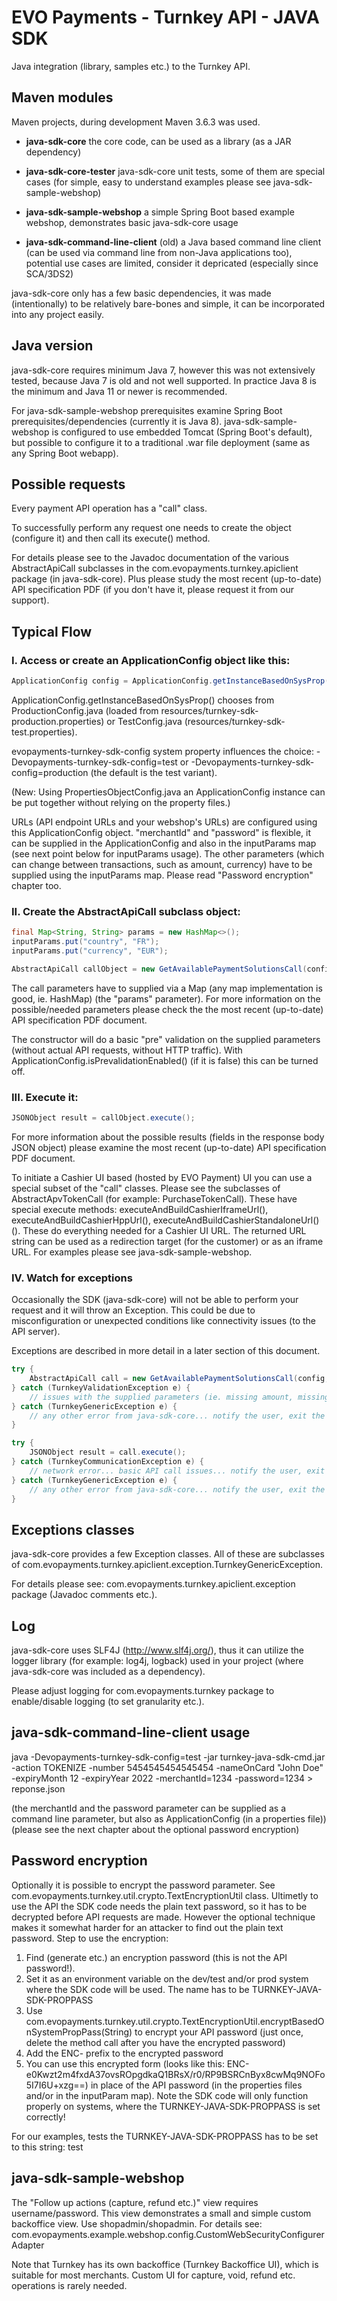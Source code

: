 # EVO Payments - Turnkey API - JAVA SDK
Java integration (library, samples etc.) to the Turnkey API.

## Maven modules

Maven projects, during development Maven 3.6.3 was used.

* __java-sdk-core__ the core code, can be used as a library (as a JAR dependency)

* __java-sdk-core-tester__ java-sdk-core unit tests, some of them are special cases (for simple, easy to understand examples please see java-sdk-sample-webshop)
* __java-sdk-sample-webshop__ a simple Spring Boot based example webshop, demonstrates basic java-sdk-core usage
* __java-sdk-command-line-client__ (old) a Java based command line client (can be used via command line from non-Java applications too), potential use cases are limited, consider it depricated (especially since SCA/3DS2)

java-sdk-core only has a few basic dependencies, it was made (intentionally) to be relatively bare-bones and simple, it can be incorporated into any project easily.

## Java version

java-sdk-core requires minimum Java 7, however this was not extensively tested, because Java 7 is old and not well supported.
In practice Java 8 is the minimum and Java 11 or newer is recommended.

For java-sdk-sample-webshop prerequisites examine Spring Boot prerequisites/dependencies (currently it is Java 8).
java-sdk-sample-webshop is configured to use embedded Tomcat (Spring Boot's default), but possible to configure it to a traditional .war file deployment 
(same as any Spring Boot webapp).

## Possible requests 

Every payment API operation has a "call" class. 

To successfully perform any request one needs to create the object (configure it) 
and then call its execute() method.

For details please see to the Javadoc documentation of the various AbstractApiCall subclasses in the com.evopayments.turnkey.apiclient package (in java-sdk-core).
Plus please study the most recent (up-to-date) API specification PDF (if you don't have it, please request it from our support).

## Typical Flow

### I. Access or create an ApplicationConfig object like this:

```java
ApplicationConfig config = ApplicationConfig.getInstanceBasedOnSysProp();
```

ApplicationConfig.getInstanceBasedOnSysProp() chooses from ProductionConfig.java (loaded from resources/turnkey-sdk-production.properties) or TestConfig.java (resources/turnkey-sdk-test.properties).

evopayments-turnkey-sdk-config system property influences the choice: -Devopayments-turnkey-sdk-config=test or -Devopayments-turnkey-sdk-config=production (the default is the test variant).

(New: Using PropertiesObjectConfig.java an ApplicationConfig instance can be put together without relying on the property files.)

URLs (API endpoint URLs and your webshop's URLs) are configured using this ApplicationConfig object.
"merchantId" and "password" is flexible, it can be supplied in the ApplicationConfig and also in the inputParams map (see next point below for inputParams usage).
The other parameters (which can change between transactions, such as amount, currency) have to be supplied using the inputParams map.
Please read "Password encryption" chapter too.

### II. Create the AbstractApiCall subclass object:

```java
final Map<String, String> params = new HashMap<>();
inputParams.put("country", "FR");
inputParams.put("currency", "EUR");

AbstractApiCall callObject = new GetAvailablePaymentSolutionsCall(config, params);
```

The call parameters have to supplied via a Map (any map implementation is good, ie. HashMap) (the "params" parameter). 
For more information on the possible/needed parameters please check the the most recent (up-to-date) API specification PDF document.

The constructor will do a basic "pre" validation on the supplied parameters (without actual API requests, without HTTP traffic).
With ApplicationConfig.isPrevalidationEnabled() (if it is false) this can be turned off.

### III. Execute it:
```java
JSONObject result = callObject.execute();
```
For more information about the possible results (fields in the response body JSON object) please examine the most recent (up-to-date) API specification PDF document.

To initiate a Cashier UI based (hosted by EVO Payment) UI you can use a special subset of the "call" classes.
Please see the subclasses of AbstractApvTokenCall (for example: PurchaseTokenCall).
These have special execute methods: executeAndBuildCashierIframeUrl(), executeAndBuildCashierHppUrl(), executeAndBuildCashierStandaloneUrl()().
These do everything needed for a Cashier UI URL.
The returned URL string can be used as a redirection target (for the customer) or as an iframe URL.
For examples please see java-sdk-sample-webshop.

### IV. Watch for exceptions

Occasionally the SDK (java-sdk-core) will not be able to perform your request and it will throw an Exception. 
This could be due to misconfiguration or unexpected conditions like connectivity issues (to the API server). 

Exceptions are described in more detail in a later section of this document.

```java
try {
	AbstractApiCall call = new GetAvailablePaymentSolutionsCall(config, params);
} catch (TurnkeyValidationException e) {
	// issues with the supplied parameters (ie. missing amount, missing currency)... notify the user, exit the program, redirect to the error page etc.
} catch (TurnkeyGenericException e) {
	// any other error from java-sdk-core... notify the user, exit the program, redirect to the error page etc.
}
```

```java
try {
	JSONObject result = call.execute();
} catch (TurnkeyCommunicationException e) {
	// network error... basic API call issues... notify the user, exit the program, redirect to the error page etc.
} catch (TurnkeyGenericException e) {
	// any other error from java-sdk-core... notify the user, exit the program, redirect to the error page etc.
}
```

## Exceptions classes

java-sdk-core provides a few Exception classes.
All of these are subclasses of com.evopayments.turnkey.apiclient.exception.TurnkeyGenericException.

For details please see: com.evopayments.turnkey.apiclient.exception package (Javadoc comments etc.).

## Log

java-sdk-core uses SLF4J (http://www.slf4j.org/), thus it can utilize the logger library (for example: log4j, logback) used in your project (where java-sdk-core was included as a dependency).

Please adjust logging for com.evopayments.turnkey package to enable/disable logging (to set granularity etc.). 

## java-sdk-command-line-client usage

java -Devopayments-turnkey-sdk-config=test -jar turnkey-java-sdk-cmd.jar -action TOKENIZE -number 5454545454545454 -nameOnCard "John Doe" -expiryMonth 12 -expiryYear 2022 -merchantId=1234 -password=1234 > reponse.json

(the merchantId and the password parameter can be supplied as a command line parameter, but also as ApplicationConfig (in a properties file))
(please see the next chapter about the optional password encryption)

## Password encryption

Optionally it is possible to encrypt the password parameter. See com.evopayments.turnkey.util.crypto.TextEncryptionUtil class.
Ultimetly to use the API the SDK code needs the plain text password, so it has to be decrypted before API requests are made.
However the optional technique makes it somewhat harder for an attacker to find out the plain text password.
Step to use the encryption:

1. Find (generate etc.) an encryption password (this is not the API password!).
2. Set it as an environment variable on the dev/test and/or prod system where the SDK code will be used. The name has to be TURNKEY-JAVA-SDK-PROPPASS
3. Use com.evopayments.turnkey.util.crypto.TextEncryptionUtil.encryptBasedOnSystemPropPass(String) to encrypt your API password (just once, delete the method call after you have the encrypted  password)
4. Add the ENC- prefix to the encrypted password
5. You can use this encrypted form (looks like this: ENC-e0Kwzt2m4fxdA37ovsROpgdkaQ1BRsX/r0/RP9BSRCnByx8cwMq9NOFo5I7I6U+xzg==) in place of the API password (in the properties files and/or in the inputParam map). Note the SDK code will only function properly on systems, where the TURNKEY-JAVA-SDK-PROPPASS is set correctly!

For our examples, tests the TURNKEY-JAVA-SDK-PROPPASS has to be set to this string: test

## java-sdk-sample-webshop

The "Follow up actions (capture, refund etc.)" view requires username/password. 
This view demonstrates a small and simple custom backoffice view.
Use shopadmin/shopadmin.
For details see: com.evopayments.example.webshop.config.CustomWebSecurityConfigurerAdapter

Note that Turnkey has its own backoffice (Turnkey Backoffice UI), which is suitable for most merchants.
Custom UI for capture, void, refund etc. operations is rarely needed.

